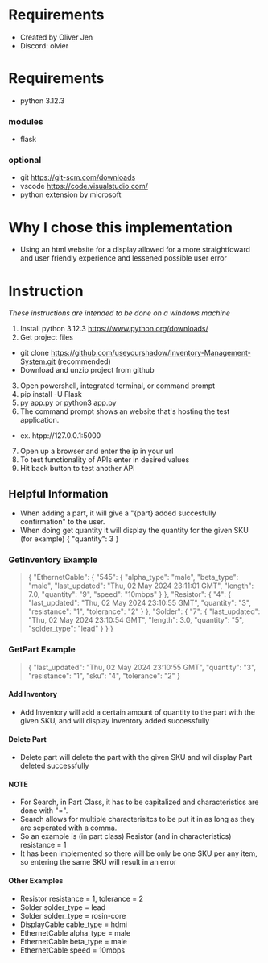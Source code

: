# Requirements #
- Created by Oliver Jen
- Discord: olvier

# Requirements #
- python 3.12.3

### modules ###
- flask

### optional ###
- git https://git-scm.com/downloads
- vscode https://code.visualstudio.com/
 - python extension by microsoft


# Why I chose this implementation #
- Using an html website for a display allowed for a more straightfoward and user friendly experience and lessened possible user error
  

# Instruction #
*These instructions are intended to be done on a windows machine*
1. Install python 3.12.3 https://www.python.org/downloads/
2. Get project files
 - git clone https://github.com/useyourshadow/Inventory-Management-System.git (recommended)
 - Download and unzip project from github
3. Open powershell, integrated terminal, or command prompt
4. pip install -U Flask
5. py app.py or python3 app.py
6. The command prompt shows an website that's hosting the test application.
 - ex. htpp://127.0.0.1:5000
7. Open up a browser and enter the ip in your url
8. To test functionality of APIs enter in desired values
9. Hit back button to test another API

## Helpful Information ##
- When adding a part, it will give a "{part} added succesfully confirmation" to the user.
- When doing get quantity it will display the quantity for the given SKU (for example)
 {
   "quantity": 3
 }

### GetInventory Example ###
>{
>  "EthernetCable": {
>    "545": {
>      "alpha_type": "male",
>      "beta_type": "male",
>      "last_updated": "Thu, 02 May 2024 23:11:01 GMT",
>      "length": 7.0,
>      "quantity": "9",
>      "speed": "10mbps"
>    }
>  },
>  "Resistor": {
>    "4": {
>      "last_updated": "Thu, 02 May 2024 23:10:55 GMT",
>      "quantity": "3",
>      "resistance": "1",
>      "tolerance": "2"
>    }
>  },
>  "Solder": {
>    "7": {
>      "last_updated": "Thu, 02 May 2024 23:10:54 GMT",
>      "length": 3.0,
>      "quantity": "5",
>      "solder_type": "lead"
>    }
>  }
>}

### GetPart Example ###
>{
>  "last_updated": "Thu, 02 May 2024 23:10:55 GMT",
>  "quantity": "3",
>  "resistance": "1",
>  "sku": "4",
>  "tolerance": "2"
>}

#### Add Inventory ####
- Add Inventory will add a certain amount of quantity to the part with the given SKU, and will display
Inventory added successfully

#### Delete Part ####
- Delete part will delete the part with the given SKU and wil display
Part deleted successfully

#### NOTE ####
 - For Search, in Part Class, it has to be capitalized and characteristics are done with "=". 
 - Search allows for multiple characterisitcs to be put it in as long as they are seperated with a comma.
 - So an example is (in part class) Resistor  (and in characteristics) resistance = 1
 - It has been implemented so there will be only be one SKU per any item, so entering the same SKU will result in an error

#### Other Examples ####
- Resistor        resistance = 1, tolerance = 2
- Solder          solder_type = lead
- Solder          solder_type = rosin-core
- DisplayCable    cable_type = hdmi
- EthernetCable   alpha_type = male
- EthernetCable   beta_type = male
- EthernetCable   speed = 10mbps
